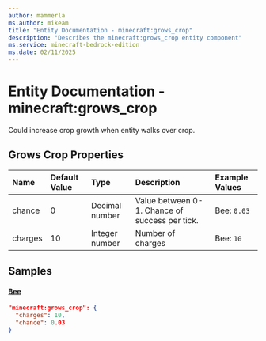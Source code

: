 ```yaml
---
author: mammerla
ms.author: mikeam
title: "Entity Documentation - minecraft:grows_crop"
description: "Describes the minecraft:grows_crop entity component"
ms.service: minecraft-bedrock-edition
ms.date: 02/11/2025 
---
```


# Entity Documentation - minecraft:grows_crop

Could increase crop growth when entity walks over crop.


## Grows Crop Properties

|Name       |Default Value |Type |Description |Example Values |
|:----------|:-------------|:----|:-----------|:------------- |
| chance | 0 | Decimal number | Value between 0-1. Chance of success per tick. | Bee: `0.03` | 
| charges | 10 | Integer number | Number of charges | Bee: `10` | 

## Samples

#### [Bee](https://github.com/Mojang/bedrock-samples/tree/preview/behavior_pack/entities/bee.json)


```json
"minecraft:grows_crop": {
  "charges": 10,
  "chance": 0.03
}
```
